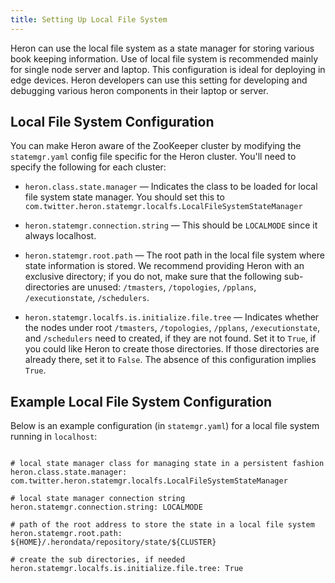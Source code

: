 ```yaml
---
title: Setting Up Local File System
---
```


Heron can use the local file system as a state manager for storing various book 
keeping information. Use of local file system is recommended mainly for single
node server and laptop. This configuration is ideal for deploying in edge devices. 
Heron developers can use this setting for developing and debugging various heron 
components in their laptop or server.

## Local File System Configuration

You can make Heron aware of the ZooKeeper cluster by modifying the
`statemgr.yaml` config file specific for the Heron cluster. You'll
need to specify the following for each cluster:

* `heron.class.state.manager` &mdash; Indicates the class to be loaded for local file system 
state manager. You should set this to `com.twitter.heron.statemgr.localfs.LocalFileSystemStateManager`

* `heron.statemgr.connection.string` &mdash; This should be `LOCALMODE` since it always localhost. 

* `heron.statemgr.root.path` &mdash; The root path in the local file system where state information 
is stored.  We recommend providing Heron with an exclusive directory; if you do not, make sure that 
the following sub-directories are unused: `/tmasters`, `/topologies`, `/pplans`, `/executionstate`, 
`/schedulers`.

* `heron.statemgr.localfs.is.initialize.file.tree` &mdash; Indicates whether the nodes under root 
`/tmasters`, `/topologies`, `/pplans`, `/executionstate`, and `/schedulers` need to created, if they 
are not found. Set it to `True`, if you could like Heron to create those directories. If those 
directories are already there, set it to `False`. The absence of this configuration implies `True`.

## Example Local File System Configuration

Below is an example configuration (in `statemgr.yaml`) for a local file system running in `localhost`:

<pre><code>
# local state manager class for managing state in a persistent fashion
heron.class.state.manager: com.twitter.heron.statemgr.localfs.LocalFileSystemStateManager

# local state manager connection string
heron.statemgr.connection.string: LOCALMODE

# path of the root address to store the state in a local file system
heron.statemgr.root.path: ${HOME}/.herondata/repository/state/${CLUSTER}

# create the sub directories, if needed
heron.statemgr.localfs.is.initialize.file.tree: True
</code></pre>
